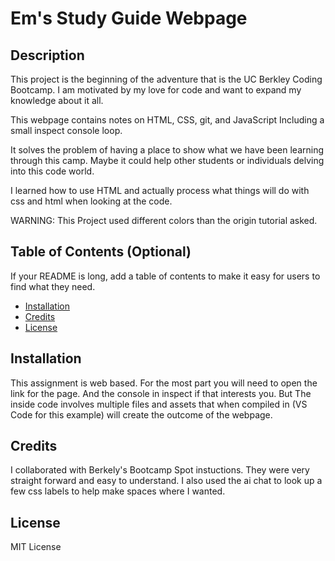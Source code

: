 # Em's Study Guide Webpage

## Description

This project is the beginning of the adventure that is the UC Berkley Coding Bootcamp.
I am motivated by my love for code and want to expand my knowledge about it all.

This webpage contains notes on HTML, CSS, git, and JavaScript
Including a small inspect console loop.

It solves the problem of having a place to show what we have been learning through this camp.
Maybe it could help other students or individuals delving into this code world.

I learned how to use HTML and actually process what things will do with css and html when looking at the code.

WARNING: This Project used different colors than the origin tutorial asked.

## Table of Contents (Optional)

If your README is long, add a table of contents to make it easy for users to find what they need.

- [Installation](#installation)
- [Credits](#credits)
- [License](#license)

## Installation

This assignment is web based. For the most part you will need to open the link for the page. And the console in inspect if that interests you. But The inside code involves multiple files and assets that when compiled in (VS Code for this example) will create the outcome of the webpage.


## Credits

I collaborated with Berkely's Bootcamp Spot instuctions. They were very straight forward and easy to understand.
I also used the ai chat to look up a few css labels to help make spaces where I wanted.

## License

MIT License
